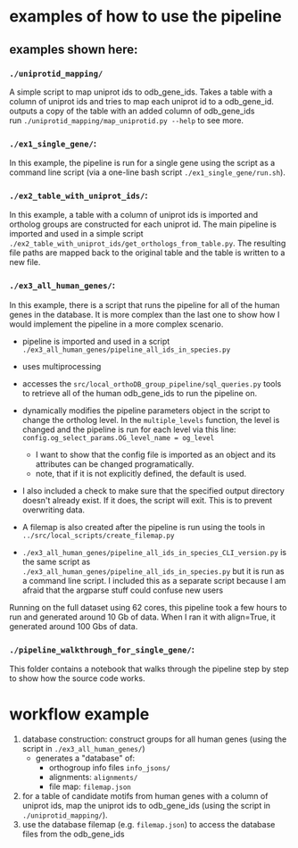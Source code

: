 # examples of how to use the pipeline

## examples shown here:

### `./uniprotid_mapping/`
A simple script to map uniprot ids to odb_gene_ids. Takes a table with a column of uniprot ids and tries to map each uniprot id to a odb_gene_id. outputs a copy of the table with an added column of odb_gene_ids<br>
run `./uniprotid_mapping/map_uniprotid.py --help` to see more.

### `./ex1_single_gene/`:

In this example, the pipeline is run for a single gene using the script as a command line script (via a one-line bash script `./ex1_single_gene/run.sh`).

### `./ex2_table_with_uniprot_ids/`:

In this example, a table with a column of uniprot ids is imported and ortholog groups are constructed for each uniprot id. The main pipeline is imported and used in a simple script `./ex2_table_with_uniprot_ids/get_orthologs_from_table.py`. The resulting file paths are mapped back to the original table and the table is written to a new file. <br>

### `./ex3_all_human_genes/`:
In this example, there is a script that runs the pipeline for all of the human genes in the database. It is more complex than the last one to show how I would implement the pipeline in a more complex scenario. <br>
- pipeline is imported and used in a script `./ex3_all_human_genes/pipeline_all_ids_in_species.py`
- uses multiprocessing
- accesses the `src/local_orthoDB_group_pipeline/sql_queries.py` tools to retrieve all of the human odb_gene_ids to run the pipeline on.
- dynamically modifies the pipeline parameters object in the script to change the ortholog level. In the `multiple_levels` function, the level is changed and the pipeline is run for each level via this line: `config.og_select_params.OG_level_name = og_level`
    - I want to show that the config file is imported as an object and its attributes can be changed programatically.
    - note, that if it is not explicitly defined, the default is used.
- I also included a check to make sure that the specified output directory doesn't already exist. If it does, the script will exit. This is to prevent overwriting data. <br>
- A filemap is also created after the pipeline is run using the tools in `../src/local_scripts/create_filemap.py`

- `./ex3_all_human_genes/pipeline_all_ids_in_species_CLI_version.py` is the same script as `./ex3_all_human_genes/pipeline_all_ids_in_species.py` but it is run as a command line script. I included this as a separate script because I am afraid that the argparse stuff could confuse new users<br>

Running on the full dataset using 62 cores, this pipeline took a few hours to run and generated around 10 Gb of data. When I ran it with align=True, it generated around 100 Gbs of data. <br>

### `./pipeline_walkthrough_for_single_gene/`:

This folder contains a notebook that walks through the pipeline step by step to show how the source code works.

# workflow example

1. database construction: construct groups for all human genes (using the script in `./ex3_all_human_genes/`)
    - generates a "database" of:
        - orthogroup info files `info_jsons/`
        - alignments: `alignments/`
        - file map: `filemap.json`
2. for a table of candidate motifs from human genes with a column of uniprot ids, map the uniprot ids to odb_gene_ids (using the script in `./uniprotid_mapping/`).
3. use the database filemap (e.g. `filemap.json`) to access the database files from the odb_gene_ids

